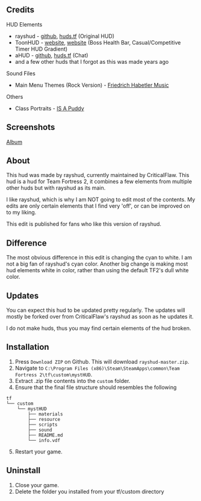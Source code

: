 Credits
--------
HUD Elements
- rayshud - [github](https://github.com/raysfire/rayshud), [huds.tf](https://github.com/raysfire/rayshud) (Original HUD)
- ToonHUD - [website](http://toonhud.com/), [website](http://huds.tf/forum/showthread.php?tid=234) (Boss Health Bar, Casual/Competitive Timer HUD Gradient)
- aHUD - [github](https://github.com/n0kk/ahud), [huds.tf](http://huds.tf/forum/showthread.php?tid=191) (Chat)
- and a few other huds that I forgot as this was made years ago

Sound Files
- Main Menu Themes (Rock Version) - [Friedrich Habetler Music
](https://www.youtube.com/channel/UCxNHoPzGagd7YxvWavZj8Ag)

Others
- Class Portraits - [IS A Puddy](https://gamebanana.com/guis/30962)

Screenshots
--------
[Album](https://imgur.com/a/eX0ed)

About
--------
This hud was made by rayshud, currently maintained by CriticalFlaw. This hud is a hud for Team Fortress 2, it combines a few elements from multiple other huds but with rayshud as its main.

I like rayshud, which is why I am NOT going to edit most of the contents. My edits are only certain elements that I find very 'off', or can be improved on to my liking.

This edit is published for fans who like this version of rayshud.

Difference
--------
The most obvious difference in this edit is changing the cyan to white. I am not a big fan of rayshud's cyan color. Another big change is making most hud elements white in color, rather than using the default TF2's dull white color.

Updates
--------
You can expect this hud to be updated pretty regularly. The updates will mostly be forked over from CriticalFlaw's rayshud as soon as he updates it.

I do not make huds, thus you may find certain elements of the hud broken.

Installation
--------
1. Press `Download ZIP` on Github. This will download `rayshud-master.zip`.
2. Navigate to `C:\Program Files (x86)\Steam\SteamApps\common\Team Fortress 2\tf\custom\mystHUD`.
3. Extract .zip file contents into the `custom` folder.
4. Ensure that the final file structure should resembles the following
```
tf
└── custom
    └── mystHUD
        ├── materials
        ├── resource
        ├── scripts
        ├── sound
        ├── README.md
        └── info.vdf
```
5. Restart your game.

Uninstall
--------
1. Close your game.
2. Delete the folder you installed from your tf/custom directory
